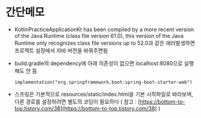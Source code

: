 # 간단메모

* KotlinPracticeApplicationKt has been compiled by a more recent version of the Java Runtime (class file version 61.0), this version of the Java Runtime only recognizes class file versions up to 52.0과 같은 에러발생하면 프로젝트 설정에서 자바 버전을 바꿔주면됨
*   build.gradle의 dependency에 아래 의존성이 없으면 localhost:8080으로 실행해도 안 뜸

    ```
    implementation("org.springframework.boot:spring-boot-starter-web")
    ```
* 스프링은 기본적으로 resources/static/index.html을 기본 시작파일로 바라보며, 다른 경로를 설정하려면 별도의 코딩이 필요하다 ( 참고 : [https://bottom-to-top.tistory.com/38](https://bottom-to-top.tistory.com/38) )
